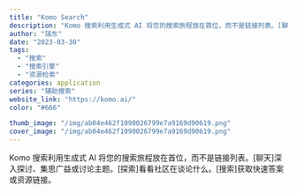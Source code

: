 ```yaml
---
title: "Komo Search"
description: "Komo 搜索利用生成式 AI 将您的搜索旅程放在首位，而不是链接列表。[聊天]深入探讨、集思广益或讨论主题。[探索]看"
author: "瑞东"
date: "2023-03-30"
tags:
  - "搜索"
  - "搜索引擎"
  - "资源检索"
categories: application
series: "辅助搜索"
website_link: "https://komo.ai/"
color: "#666"

thumb_image: "/img/ab04e462f1090026799e7a9169d90619.png"
cover_image: "/img/ab04e462f1090026799e7a9169d90619.png"
---
```


Komo 搜索利用生成式 AI 将您的搜索旅程放在首位，而不是链接列表。[聊天]深入探讨、集思广益或讨论主题。[探索]看看社区在谈论什么。[搜索]获取快速答案或资源链接。